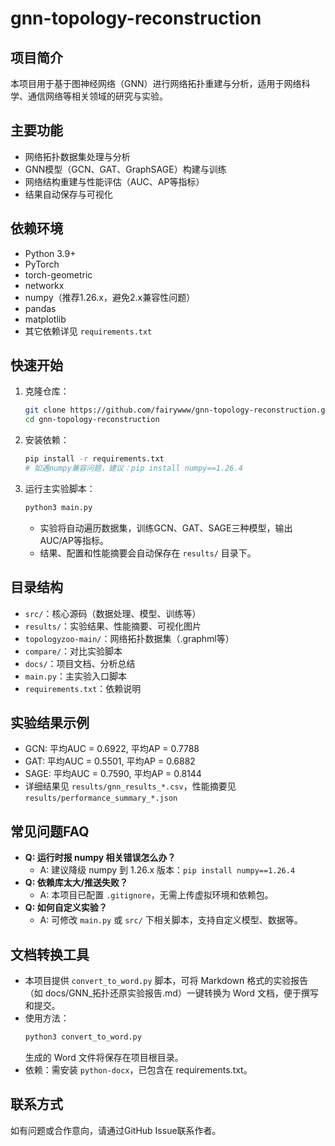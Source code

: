# gnn-topology-reconstruction

## 项目简介
本项目用于基于图神经网络（GNN）进行网络拓扑重建与分析，适用于网络科学、通信网络等相关领域的研究与实验。

## 主要功能
- 网络拓扑数据集处理与分析
- GNN模型（GCN、GAT、GraphSAGE）构建与训练
- 网络结构重建与性能评估（AUC、AP等指标）
- 结果自动保存与可视化

## 依赖环境
- Python 3.9+
- PyTorch
- torch-geometric
- networkx
- numpy（推荐1.26.x，避免2.x兼容性问题）
- pandas
- matplotlib
- 其它依赖详见 `requirements.txt`

## 快速开始
1. 克隆仓库：
   ```bash
   git clone https://github.com/fairywww/gnn-topology-reconstruction.git
   cd gnn-topology-reconstruction
   ```
2. 安装依赖：
   ```bash
   pip install -r requirements.txt
   # 如遇numpy兼容问题，建议：pip install numpy==1.26.4
   ```
3. 运行主实验脚本：
   ```bash
   python3 main.py
   ```
   - 实验将自动遍历数据集，训练GCN、GAT、SAGE三种模型，输出AUC/AP等指标。
   - 结果、配置和性能摘要会自动保存在 `results/` 目录下。

## 目录结构
- `src/`：核心源码（数据处理、模型、训练等）
- `results/`：实验结果、性能摘要、可视化图片
- `topologyzoo-main/`：网络拓扑数据集（.graphml等）
- `compare/`：对比实验脚本
- `docs/`：项目文档、分析总结
- `main.py`：主实验入口脚本
- `requirements.txt`：依赖说明

## 实验结果示例
- GCN: 平均AUC = 0.6922, 平均AP = 0.7788
- GAT: 平均AUC = 0.5501, 平均AP = 0.6882
- SAGE: 平均AUC = 0.7590, 平均AP = 0.8144
- 详细结果见 `results/gnn_results_*.csv`，性能摘要见 `results/performance_summary_*.json`

## 常见问题FAQ
- **Q: 运行时报 numpy 相关错误怎么办？**
  - A: 建议降级 numpy 到 1.26.x 版本：`pip install numpy==1.26.4`
- **Q: 依赖库太大/推送失败？**
  - A: 本项目已配置 `.gitignore`，无需上传虚拟环境和依赖包。
- **Q: 如何自定义实验？**
  - A: 可修改 `main.py` 或 `src/` 下相关脚本，支持自定义模型、数据等。

## 文档转换工具
- 本项目提供 `convert_to_word.py` 脚本，可将 Markdown 格式的实验报告（如 docs/GNN_拓扑还原实验报告.md）一键转换为 Word 文档，便于撰写和提交。
- 使用方法：
  ```bash
  python3 convert_to_word.py
  ```
  生成的 Word 文件将保存在项目根目录。
- 依赖：需安装 `python-docx`，已包含在 requirements.txt。

## 联系方式
如有问题或合作意向，请通过GitHub Issue联系作者。 